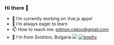 ### Hi there 👋

- 🔭 I’m currently working on Vue.js apps!
- 🌱 I’m always eager to learn
- 📫 How to reach me: edmon.cekov@gmail.com
- 🏡 I'm from Svishtov, Bulgaria
![](https://komarev.com/ghpvc/?username=Edmonbelchev)
[![trophy](https://github-profile-trophy.vercel.app/?username=Edmonbelchev&row=2&column=5&margin-w=15&margin-h=15&theme=monokai)](https://github.com/ryo-ma/github-profile-trophy)
